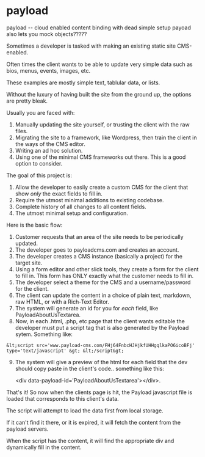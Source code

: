 payload
=======

payload -- cloud enabled content binding with dead simple setup
payoad also lets you mock objects?????

Sometimes a developer is tasked with making an existing static site CMS-enabled.

Often times the client wants to be able to update very simple data such as bios, menus, events, images, etc.

These examples are mostly simple text, tablular data, or lists.

Without the luxury of having built the site from the ground up, the options are pretty bleak.

Usually you are faced with:

  1. Manually updating the site yourself, or trusting the client with the raw files.
  2. Migrating the site to a framework, like Wordpress, then train the client in the ways of the CMS editor.
  3. Writing an ad hoc solution.
  4. Using one of the minimal CMS frameworks out there.  This is a good option to consider.

The goal of this project is:

  1. Allow the developer to easily create a custom CMS for the client that show *only* the exact fields to fill in.
  2. Require the utmost minimal additions to existing codebase.
  3. Complete history of all changes to all content fields.
  4. The utmost minimal setup and configuration.

Here is the basic flow:

  1. Customer requests that an area of the site needs to be periodically updated.
  2. The developer goes to payloadcms.com and creates an account.
  3. The developer creates a CMS instance (basically a project) for the target site.
  4. Using a form editor and other slick tools, they create a form for the client to fill in. This form has ONLY exactly what the customer needs to fill in.
  5. The developer select a theme for the CMS and a username/password for the client.
  6. The client can update the content in a choice of plain text, markdown, raw HTML, or with a Rich-Text Editor. 
  7. The system will generate an id for you for *each* field, like PayloadAboutUsTextarea.
  8. Now, in each .html, .php, etc page that the client wants editable the developer must put a script tag that is also generated by the Payload sytem. Something like:

    &lt;script src='www.payload-cms.com/FHj64FnbcHJHjkfUHHgqlkaPO6icoBFj' type='text/javascript' &gt; &lt;/script&gt;

  9. The system will give a preview of the html for each field that the dev should copy paste in the client's code.. something like this:
  
     &lt;div data-payload-id='PayloadAboutUsTextarea'&gt;&lt;/div&gt;.



That's it! So now when the clients page is hit, the Payload javascript file is loaded that corresponds to this client's data.

The script will attempt to load the data first from local storage.

If it can't find it there, or it is expired, it will fetch the content from the payload servers.

When the script has the content, it will find the appropriate div and dynamically fill in the content.





